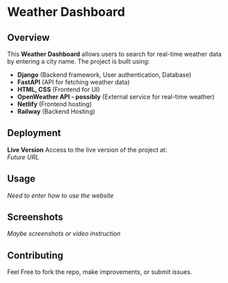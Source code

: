 # **Weather Dashboard**

## Overview

This **Weather Dashboard** allows users to search for real-time weather data by entering a city name. The project is built using:

- **Django** (Backend framework, User authentication, Database)
- **FastAPI** (API for fetching weather data)
- **HTML, CSS** (Frontend for UI)
- **OpenWeather API - possibly** (External service for real-time weather)
- **Netlify** (Frontend hosting)
- **Railway** (Backend Hosting)

## Deployment

**Live Version**
Access to the live version of the project at:  
_Future URL_

## Usage

_Need to enter how to use the website_

## Screenshots

_Maybe screenshots or video instruction_

## Contributing

Feel Free to fork the repo, make improvements, or submit issues.
